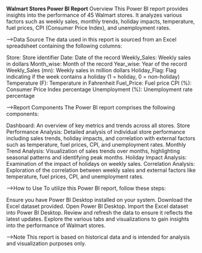 **Walmart Stores Power BI Report**
Overview
This Power BI report provides insights into the performance of 45 Walmart stores. It analyzes various factors such as weekly sales, monthly trends, holiday impacts, temperature, fuel prices, CPI (Consumer Price Index), and unemployment rates.

-->Data Source
The data used in this report is sourced from an Excel spreadsheet containing the following columns:

Store: Store identifier
Date: Date of the record
Weekly_Sales: Weekly sales in dollars
Month_wise: Month of the record
Year_wise: Year of the record
Weekly_Sales (mn): Weekly sales in million dollars
Holiday_Flag: Flag indicating if the week contains a holiday (1 = holiday, 0 = non-holiday)
Temperature (F): Temperature in Fahrenheit
Fuel_Price: Fuel price
CPI (%): Consumer Price Index percentage
Unemployment (%): Unemployment rate percentage


-->Report Components
The Power BI report comprises the following components:

Dashboard: An overview of key metrics and trends across all stores.
Store Performance Analysis: Detailed analysis of individual store performance including sales trends, holiday impacts, and correlation with external factors such as temperature, fuel prices, CPI, and unemployment rates.
Monthly Trend Analysis: Visualization of sales trends over months, highlighting seasonal patterns and identifying peak months.
Holiday Impact Analysis: Examination of the impact of holidays on weekly sales.
Correlation Analysis: Exploration of the correlation between weekly sales and external factors like temperature, fuel prices, CPI, and unemployment rates.


-->How to Use
To utilize this Power BI report, follow these steps:

Ensure you have Power BI Desktop installed on your system.
Download the Excel dataset provided.
Open Power BI Desktop.
Import the Excel dataset into Power BI Desktop.
Review and refresh the data to ensure it reflects the latest updates.
Explore the various tabs and visualizations to gain insights into the performance of Walmart stores.

-->Note
This report is based on historical data and is intended for analysis and visualization purposes only.
